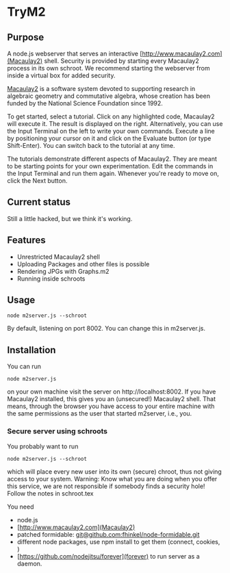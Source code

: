 # TryM2

## Purpose

A node.js webserver that serves an interactive [http://www.macaulay2.com](Macaulay2) shell. Security is provided by starting every Macaulay2 process in its own schroot. We recommend starting the webserver from inside a virtual box for added security. 

[Macaulay2](http://www.macaulay2.com) is a software system devoted to supporting research in algebraic geometry and commutative algebra, whose creation has been funded by the National Science Foundation since 1992.

To get started, select a tutorial. Click on any highlighted code, Macaulay2 will execute it. The result is displayed on the right. Alternatively, you can use the Input Terminal on the left to write your own commands. Execute a line by positioning your cursor on it and click on the Evaluate button (or type Shift-Enter). You can switch back to the tutorial at any time.

The tutorials demonstrate different aspects of Macaulay2. They are meant to be starting points for your own experimentation. Edit the commands in the Input Terminal and run them again. Whenever you're ready to move on, click the Next button.

## Current status

Still a little hacked, but we think it's working. 

## Features

* Unrestricted Macaulay2 shell
* Uploading Packages and other files is possible
* Rendering JPGs with Graphs.m2
* Running inside schroots


## Usage
    node m2server.js --schroot
    
By default, listening on port 8002. You can change this in m2server.js.

## Installation
You can run

    node m2server.js 
    
on your own machine visit the server on http://localhost:8002. If you have Macaulay2 installed, this gives you an (unsecured!) Macaulay2 shell. That means, through the browser you have access to your entire machine with the same permissions as the user that started m2server, i.e., you. 

### Secure server using schroots
You probably want to run 

    node m2server.js --schroot
    
which will place every new user into its own (secure) chroot, thus not giving access to your system. Warning: Know what you are doing when you offer this service, we are not responsible if somebody finds a security hole! Follow the notes in schroot.tex

You need 
* node.js
* [http://www.macaulay2.com](Macaulay2)
* patched formidable: [git@github.com:fhinkel/node-formidable.git](git@github.com:fhinkel/node-formidable.git)
* different node packages, use npm install to get them (connect, cookies, )
* [https://github.com/nodejitsu/forever](forever) to run server as a daemon.



 
    
